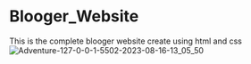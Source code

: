 # Blooger_Website
This is the complete blooger website create using html and css
![Adventure-127-0-0-1-5502-2023-08-16-13_05_50](https://github.com/muhammad3016/AdventureWebsite/assets/136165752/58b34401-8440-4406-b5ac-ccda6cd224dc)
